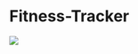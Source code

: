 # Fitness-Tracker

<a href="https://choosealicense.com/licenses/mit" target="_blank"><img src="https://img.shields.io/badge/License-MIT-yellow.svg" /></a>

